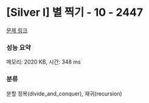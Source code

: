 # [Silver I] 별 찍기 - 10 - 2447 

[문제 링크](https://www.acmicpc.net/problem/2447) 

### 성능 요약

메모리: 2020 KB, 시간: 348 ms

### 분류

분할 정복(divide_and_conquer), 재귀(recursion)

